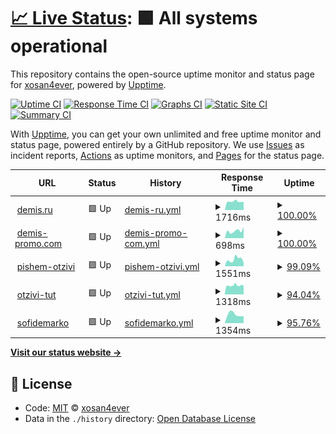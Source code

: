 # [📈 Live Status](https://xosan4ever.github.io/upptime): <!--live status--> **🟩 All systems operational**

This repository contains the open-source uptime monitor and status page for [xosan4ever](https://xosan4ever.github.io/upptime), powered by [Upptime](https://github.com/upptime/upptime).

[![Uptime CI](https://github.com/koj-co/upptime/workflows/Uptime%20CI/badge.svg)](https://github.com/koj-co/upptime/actions?query=workflow%3A%22Uptime+CI%22)
[![Response Time CI](https://github.com/koj-co/upptime/workflows/Response%20Time%20CI/badge.svg)](https://github.com/koj-co/upptime/actions?query=workflow%3A%22Response+Time+CI%22)
[![Graphs CI](https://github.com/koj-co/upptime/workflows/Graphs%20CI/badge.svg)](https://github.com/koj-co/upptime/actions?query=workflow%3A%22Graphs+CI%22)
[![Static Site CI](https://github.com/koj-co/upptime/workflows/Static%20Site%20CI/badge.svg)](https://github.com/koj-co/upptime/actions?query=workflow%3A%22Static+Site+CI%22)
[![Summary CI](https://github.com/koj-co/upptime/workflows/Summary%20CI/badge.svg)](https://github.com/koj-co/upptime/actions?query=workflow%3A%22Summary+CI%22)

With [Upptime](https://upptime.js.org), you can get your own unlimited and free uptime monitor and status page, powered entirely by a GitHub repository. We use [Issues](https://github.com/xosan4ever/upptime/issues) as incident reports, [Actions](https://github.com/xosan4ever/upptime/actions) as uptime monitors, and [Pages](https://xosan4ever.github.io/upptime) for the status page.

<!--start: status pages-->
<!-- This summary is generated by Upptime (https://github.com/upptime/upptime) -->
<!-- Do not edit this manually, your changes will be overwritten -->
<!-- prettier-ignore -->
| URL | Status | History | Response Time | Uptime |
| --- | ------ | ------- | ------------- | ------ |
| <img alt="" src="https://favicons.githubusercontent.com/www.demis.ru" height="13"> [demis.ru](https://www.demis.ru/) | 🟩 Up | [demis-ru.yml](https://github.com/xosan4ever/upptime/commits/master/history/demis-ru.yml) | <details><summary><img alt="Response time graph" src="./graphs/demis-ru/response-time-week.png" height="20"> 1716ms</summary><br><a href="https://xosan4ever.github.io/upptime/history/demis-ru"><img alt="Response time 1747" src="https://img.shields.io/endpoint?url=https%3A%2F%2Fraw.githubusercontent.com%2Fxosan4ever%2Fupptime%2Fmaster%2Fapi%2Fdemis-ru%2Fresponse-time.json"></a><br><a href="https://xosan4ever.github.io/upptime/history/demis-ru"><img alt="24-hour response time 2062" src="https://img.shields.io/endpoint?url=https%3A%2F%2Fraw.githubusercontent.com%2Fxosan4ever%2Fupptime%2Fmaster%2Fapi%2Fdemis-ru%2Fresponse-time-day.json"></a><br><a href="https://xosan4ever.github.io/upptime/history/demis-ru"><img alt="7-day response time 1716" src="https://img.shields.io/endpoint?url=https%3A%2F%2Fraw.githubusercontent.com%2Fxosan4ever%2Fupptime%2Fmaster%2Fapi%2Fdemis-ru%2Fresponse-time-week.json"></a><br><a href="https://xosan4ever.github.io/upptime/history/demis-ru"><img alt="30-day response time 1763" src="https://img.shields.io/endpoint?url=https%3A%2F%2Fraw.githubusercontent.com%2Fxosan4ever%2Fupptime%2Fmaster%2Fapi%2Fdemis-ru%2Fresponse-time-month.json"></a><br><a href="https://xosan4ever.github.io/upptime/history/demis-ru"><img alt="1-year response time 1747" src="https://img.shields.io/endpoint?url=https%3A%2F%2Fraw.githubusercontent.com%2Fxosan4ever%2Fupptime%2Fmaster%2Fapi%2Fdemis-ru%2Fresponse-time-year.json"></a></details> | <details><summary><a href="https://xosan4ever.github.io/upptime/history/demis-ru">100.00%</a></summary><a href="https://xosan4ever.github.io/upptime/history/demis-ru"><img alt="All-time uptime 99.90%" src="https://img.shields.io/endpoint?url=https%3A%2F%2Fraw.githubusercontent.com%2Fxosan4ever%2Fupptime%2Fmaster%2Fapi%2Fdemis-ru%2Fuptime.json"></a><br><a href="https://xosan4ever.github.io/upptime/history/demis-ru"><img alt="24-hour uptime 100.00%" src="https://img.shields.io/endpoint?url=https%3A%2F%2Fraw.githubusercontent.com%2Fxosan4ever%2Fupptime%2Fmaster%2Fapi%2Fdemis-ru%2Fuptime-day.json"></a><br><a href="https://xosan4ever.github.io/upptime/history/demis-ru"><img alt="7-day uptime 100.00%" src="https://img.shields.io/endpoint?url=https%3A%2F%2Fraw.githubusercontent.com%2Fxosan4ever%2Fupptime%2Fmaster%2Fapi%2Fdemis-ru%2Fuptime-week.json"></a><br><a href="https://xosan4ever.github.io/upptime/history/demis-ru"><img alt="30-day uptime 99.90%" src="https://img.shields.io/endpoint?url=https%3A%2F%2Fraw.githubusercontent.com%2Fxosan4ever%2Fupptime%2Fmaster%2Fapi%2Fdemis-ru%2Fuptime-month.json"></a><br><a href="https://xosan4ever.github.io/upptime/history/demis-ru"><img alt="1-year uptime 99.90%" src="https://img.shields.io/endpoint?url=https%3A%2F%2Fraw.githubusercontent.com%2Fxosan4ever%2Fupptime%2Fmaster%2Fapi%2Fdemis-ru%2Fuptime-year.json"></a></details>
| <img alt="" src="https://favicons.githubusercontent.com/demis-promo.com" height="13"> [demis-promo.com](https://demis-promo.com/) | 🟩 Up | [demis-promo-com.yml](https://github.com/xosan4ever/upptime/commits/master/history/demis-promo-com.yml) | <details><summary><img alt="Response time graph" src="./graphs/demis-promo-com/response-time-week.png" height="20"> 698ms</summary><br><a href="https://xosan4ever.github.io/upptime/history/demis-promo-com"><img alt="Response time 622" src="https://img.shields.io/endpoint?url=https%3A%2F%2Fraw.githubusercontent.com%2Fxosan4ever%2Fupptime%2Fmaster%2Fapi%2Fdemis-promo-com%2Fresponse-time.json"></a><br><a href="https://xosan4ever.github.io/upptime/history/demis-promo-com"><img alt="24-hour response time 810" src="https://img.shields.io/endpoint?url=https%3A%2F%2Fraw.githubusercontent.com%2Fxosan4ever%2Fupptime%2Fmaster%2Fapi%2Fdemis-promo-com%2Fresponse-time-day.json"></a><br><a href="https://xosan4ever.github.io/upptime/history/demis-promo-com"><img alt="7-day response time 698" src="https://img.shields.io/endpoint?url=https%3A%2F%2Fraw.githubusercontent.com%2Fxosan4ever%2Fupptime%2Fmaster%2Fapi%2Fdemis-promo-com%2Fresponse-time-week.json"></a><br><a href="https://xosan4ever.github.io/upptime/history/demis-promo-com"><img alt="30-day response time 702" src="https://img.shields.io/endpoint?url=https%3A%2F%2Fraw.githubusercontent.com%2Fxosan4ever%2Fupptime%2Fmaster%2Fapi%2Fdemis-promo-com%2Fresponse-time-month.json"></a><br><a href="https://xosan4ever.github.io/upptime/history/demis-promo-com"><img alt="1-year response time 622" src="https://img.shields.io/endpoint?url=https%3A%2F%2Fraw.githubusercontent.com%2Fxosan4ever%2Fupptime%2Fmaster%2Fapi%2Fdemis-promo-com%2Fresponse-time-year.json"></a></details> | <details><summary><a href="https://xosan4ever.github.io/upptime/history/demis-promo-com">100.00%</a></summary><a href="https://xosan4ever.github.io/upptime/history/demis-promo-com"><img alt="All-time uptime 100.00%" src="https://img.shields.io/endpoint?url=https%3A%2F%2Fraw.githubusercontent.com%2Fxosan4ever%2Fupptime%2Fmaster%2Fapi%2Fdemis-promo-com%2Fuptime.json"></a><br><a href="https://xosan4ever.github.io/upptime/history/demis-promo-com"><img alt="24-hour uptime 100.00%" src="https://img.shields.io/endpoint?url=https%3A%2F%2Fraw.githubusercontent.com%2Fxosan4ever%2Fupptime%2Fmaster%2Fapi%2Fdemis-promo-com%2Fuptime-day.json"></a><br><a href="https://xosan4ever.github.io/upptime/history/demis-promo-com"><img alt="7-day uptime 100.00%" src="https://img.shields.io/endpoint?url=https%3A%2F%2Fraw.githubusercontent.com%2Fxosan4ever%2Fupptime%2Fmaster%2Fapi%2Fdemis-promo-com%2Fuptime-week.json"></a><br><a href="https://xosan4ever.github.io/upptime/history/demis-promo-com"><img alt="30-day uptime 100.00%" src="https://img.shields.io/endpoint?url=https%3A%2F%2Fraw.githubusercontent.com%2Fxosan4ever%2Fupptime%2Fmaster%2Fapi%2Fdemis-promo-com%2Fuptime-month.json"></a><br><a href="https://xosan4ever.github.io/upptime/history/demis-promo-com"><img alt="1-year uptime 100.00%" src="https://img.shields.io/endpoint?url=https%3A%2F%2Fraw.githubusercontent.com%2Fxosan4ever%2Fupptime%2Fmaster%2Fapi%2Fdemis-promo-com%2Fuptime-year.json"></a></details>
| <img alt="" src="https://favicons.githubusercontent.com/xn----dtbhjczpd6a7cybb.xn--p1ai" height="13"> [pishem-otzivi](https://xn----dtbhjczpd6a7cybb.xn--p1ai/) | 🟩 Up | [pishem-otzivi.yml](https://github.com/xosan4ever/upptime/commits/master/history/pishem-otzivi.yml) | <details><summary><img alt="Response time graph" src="./graphs/pishem-otzivi/response-time-week.png" height="20"> 1551ms</summary><br><a href="https://xosan4ever.github.io/upptime/history/pishem-otzivi"><img alt="Response time 1255" src="https://img.shields.io/endpoint?url=https%3A%2F%2Fraw.githubusercontent.com%2Fxosan4ever%2Fupptime%2Fmaster%2Fapi%2Fpishem-otzivi%2Fresponse-time.json"></a><br><a href="https://xosan4ever.github.io/upptime/history/pishem-otzivi"><img alt="24-hour response time 1361" src="https://img.shields.io/endpoint?url=https%3A%2F%2Fraw.githubusercontent.com%2Fxosan4ever%2Fupptime%2Fmaster%2Fapi%2Fpishem-otzivi%2Fresponse-time-day.json"></a><br><a href="https://xosan4ever.github.io/upptime/history/pishem-otzivi"><img alt="7-day response time 1551" src="https://img.shields.io/endpoint?url=https%3A%2F%2Fraw.githubusercontent.com%2Fxosan4ever%2Fupptime%2Fmaster%2Fapi%2Fpishem-otzivi%2Fresponse-time-week.json"></a><br><a href="https://xosan4ever.github.io/upptime/history/pishem-otzivi"><img alt="30-day response time 1315" src="https://img.shields.io/endpoint?url=https%3A%2F%2Fraw.githubusercontent.com%2Fxosan4ever%2Fupptime%2Fmaster%2Fapi%2Fpishem-otzivi%2Fresponse-time-month.json"></a><br><a href="https://xosan4ever.github.io/upptime/history/pishem-otzivi"><img alt="1-year response time 1255" src="https://img.shields.io/endpoint?url=https%3A%2F%2Fraw.githubusercontent.com%2Fxosan4ever%2Fupptime%2Fmaster%2Fapi%2Fpishem-otzivi%2Fresponse-time-year.json"></a></details> | <details><summary><a href="https://xosan4ever.github.io/upptime/history/pishem-otzivi">99.09%</a></summary><a href="https://xosan4ever.github.io/upptime/history/pishem-otzivi"><img alt="All-time uptime 98.80%" src="https://img.shields.io/endpoint?url=https%3A%2F%2Fraw.githubusercontent.com%2Fxosan4ever%2Fupptime%2Fmaster%2Fapi%2Fpishem-otzivi%2Fuptime.json"></a><br><a href="https://xosan4ever.github.io/upptime/history/pishem-otzivi"><img alt="24-hour uptime 100.00%" src="https://img.shields.io/endpoint?url=https%3A%2F%2Fraw.githubusercontent.com%2Fxosan4ever%2Fupptime%2Fmaster%2Fapi%2Fpishem-otzivi%2Fuptime-day.json"></a><br><a href="https://xosan4ever.github.io/upptime/history/pishem-otzivi"><img alt="7-day uptime 99.09%" src="https://img.shields.io/endpoint?url=https%3A%2F%2Fraw.githubusercontent.com%2Fxosan4ever%2Fupptime%2Fmaster%2Fapi%2Fpishem-otzivi%2Fuptime-week.json"></a><br><a href="https://xosan4ever.github.io/upptime/history/pishem-otzivi"><img alt="30-day uptime 99.10%" src="https://img.shields.io/endpoint?url=https%3A%2F%2Fraw.githubusercontent.com%2Fxosan4ever%2Fupptime%2Fmaster%2Fapi%2Fpishem-otzivi%2Fuptime-month.json"></a><br><a href="https://xosan4ever.github.io/upptime/history/pishem-otzivi"><img alt="1-year uptime 98.80%" src="https://img.shields.io/endpoint?url=https%3A%2F%2Fraw.githubusercontent.com%2Fxosan4ever%2Fupptime%2Fmaster%2Fapi%2Fpishem-otzivi%2Fuptime-year.json"></a></details>
| <img alt="" src="https://favicons.githubusercontent.com/xn----ctbo1audah2eb.xn--p1ai" height="13"> [otzivi-tut](https://xn----ctbo1audah2eb.xn--p1ai/) | 🟩 Up | [otzivi-tut.yml](https://github.com/xosan4ever/upptime/commits/master/history/otzivi-tut.yml) | <details><summary><img alt="Response time graph" src="./graphs/otzivi-tut/response-time-week.png" height="20"> 1318ms</summary><br><a href="https://xosan4ever.github.io/upptime/history/otzivi-tut"><img alt="Response time 1286" src="https://img.shields.io/endpoint?url=https%3A%2F%2Fraw.githubusercontent.com%2Fxosan4ever%2Fupptime%2Fmaster%2Fapi%2Fotzivi-tut%2Fresponse-time.json"></a><br><a href="https://xosan4ever.github.io/upptime/history/otzivi-tut"><img alt="24-hour response time 1558" src="https://img.shields.io/endpoint?url=https%3A%2F%2Fraw.githubusercontent.com%2Fxosan4ever%2Fupptime%2Fmaster%2Fapi%2Fotzivi-tut%2Fresponse-time-day.json"></a><br><a href="https://xosan4ever.github.io/upptime/history/otzivi-tut"><img alt="7-day response time 1318" src="https://img.shields.io/endpoint?url=https%3A%2F%2Fraw.githubusercontent.com%2Fxosan4ever%2Fupptime%2Fmaster%2Fapi%2Fotzivi-tut%2Fresponse-time-week.json"></a><br><a href="https://xosan4ever.github.io/upptime/history/otzivi-tut"><img alt="30-day response time 1276" src="https://img.shields.io/endpoint?url=https%3A%2F%2Fraw.githubusercontent.com%2Fxosan4ever%2Fupptime%2Fmaster%2Fapi%2Fotzivi-tut%2Fresponse-time-month.json"></a><br><a href="https://xosan4ever.github.io/upptime/history/otzivi-tut"><img alt="1-year response time 1286" src="https://img.shields.io/endpoint?url=https%3A%2F%2Fraw.githubusercontent.com%2Fxosan4ever%2Fupptime%2Fmaster%2Fapi%2Fotzivi-tut%2Fresponse-time-year.json"></a></details> | <details><summary><a href="https://xosan4ever.github.io/upptime/history/otzivi-tut">94.04%</a></summary><a href="https://xosan4ever.github.io/upptime/history/otzivi-tut"><img alt="All-time uptime 93.05%" src="https://img.shields.io/endpoint?url=https%3A%2F%2Fraw.githubusercontent.com%2Fxosan4ever%2Fupptime%2Fmaster%2Fapi%2Fotzivi-tut%2Fuptime.json"></a><br><a href="https://xosan4ever.github.io/upptime/history/otzivi-tut"><img alt="24-hour uptime 90.77%" src="https://img.shields.io/endpoint?url=https%3A%2F%2Fraw.githubusercontent.com%2Fxosan4ever%2Fupptime%2Fmaster%2Fapi%2Fotzivi-tut%2Fuptime-day.json"></a><br><a href="https://xosan4ever.github.io/upptime/history/otzivi-tut"><img alt="7-day uptime 94.04%" src="https://img.shields.io/endpoint?url=https%3A%2F%2Fraw.githubusercontent.com%2Fxosan4ever%2Fupptime%2Fmaster%2Fapi%2Fotzivi-tut%2Fuptime-week.json"></a><br><a href="https://xosan4ever.github.io/upptime/history/otzivi-tut"><img alt="30-day uptime 94.66%" src="https://img.shields.io/endpoint?url=https%3A%2F%2Fraw.githubusercontent.com%2Fxosan4ever%2Fupptime%2Fmaster%2Fapi%2Fotzivi-tut%2Fuptime-month.json"></a><br><a href="https://xosan4ever.github.io/upptime/history/otzivi-tut"><img alt="1-year uptime 93.05%" src="https://img.shields.io/endpoint?url=https%3A%2F%2Fraw.githubusercontent.com%2Fxosan4ever%2Fupptime%2Fmaster%2Fapi%2Fotzivi-tut%2Fuptime-year.json"></a></details>
| <img alt="" src="https://favicons.githubusercontent.com/sofidemarko.ru" height="13"> [sofidemarko](https://sofidemarko.ru/) | 🟩 Up | [sofidemarko.yml](https://github.com/xosan4ever/upptime/commits/master/history/sofidemarko.yml) | <details><summary><img alt="Response time graph" src="./graphs/sofidemarko/response-time-week.png" height="20"> 1354ms</summary><br><a href="https://xosan4ever.github.io/upptime/history/sofidemarko"><img alt="Response time 1142" src="https://img.shields.io/endpoint?url=https%3A%2F%2Fraw.githubusercontent.com%2Fxosan4ever%2Fupptime%2Fmaster%2Fapi%2Fsofidemarko%2Fresponse-time.json"></a><br><a href="https://xosan4ever.github.io/upptime/history/sofidemarko"><img alt="24-hour response time 1297" src="https://img.shields.io/endpoint?url=https%3A%2F%2Fraw.githubusercontent.com%2Fxosan4ever%2Fupptime%2Fmaster%2Fapi%2Fsofidemarko%2Fresponse-time-day.json"></a><br><a href="https://xosan4ever.github.io/upptime/history/sofidemarko"><img alt="7-day response time 1354" src="https://img.shields.io/endpoint?url=https%3A%2F%2Fraw.githubusercontent.com%2Fxosan4ever%2Fupptime%2Fmaster%2Fapi%2Fsofidemarko%2Fresponse-time-week.json"></a><br><a href="https://xosan4ever.github.io/upptime/history/sofidemarko"><img alt="30-day response time 1165" src="https://img.shields.io/endpoint?url=https%3A%2F%2Fraw.githubusercontent.com%2Fxosan4ever%2Fupptime%2Fmaster%2Fapi%2Fsofidemarko%2Fresponse-time-month.json"></a><br><a href="https://xosan4ever.github.io/upptime/history/sofidemarko"><img alt="1-year response time 1142" src="https://img.shields.io/endpoint?url=https%3A%2F%2Fraw.githubusercontent.com%2Fxosan4ever%2Fupptime%2Fmaster%2Fapi%2Fsofidemarko%2Fresponse-time-year.json"></a></details> | <details><summary><a href="https://xosan4ever.github.io/upptime/history/sofidemarko">95.76%</a></summary><a href="https://xosan4ever.github.io/upptime/history/sofidemarko"><img alt="All-time uptime 97.95%" src="https://img.shields.io/endpoint?url=https%3A%2F%2Fraw.githubusercontent.com%2Fxosan4ever%2Fupptime%2Fmaster%2Fapi%2Fsofidemarko%2Fuptime.json"></a><br><a href="https://xosan4ever.github.io/upptime/history/sofidemarko"><img alt="24-hour uptime 100.00%" src="https://img.shields.io/endpoint?url=https%3A%2F%2Fraw.githubusercontent.com%2Fxosan4ever%2Fupptime%2Fmaster%2Fapi%2Fsofidemarko%2Fuptime-day.json"></a><br><a href="https://xosan4ever.github.io/upptime/history/sofidemarko"><img alt="7-day uptime 95.76%" src="https://img.shields.io/endpoint?url=https%3A%2F%2Fraw.githubusercontent.com%2Fxosan4ever%2Fupptime%2Fmaster%2Fapi%2Fsofidemarko%2Fuptime-week.json"></a><br><a href="https://xosan4ever.github.io/upptime/history/sofidemarko"><img alt="30-day uptime 97.95%" src="https://img.shields.io/endpoint?url=https%3A%2F%2Fraw.githubusercontent.com%2Fxosan4ever%2Fupptime%2Fmaster%2Fapi%2Fsofidemarko%2Fuptime-month.json"></a><br><a href="https://xosan4ever.github.io/upptime/history/sofidemarko"><img alt="1-year uptime 97.95%" src="https://img.shields.io/endpoint?url=https%3A%2F%2Fraw.githubusercontent.com%2Fxosan4ever%2Fupptime%2Fmaster%2Fapi%2Fsofidemarko%2Fuptime-year.json"></a></details>

<!--end: status pages-->

[**Visit our status website →**](https://xosan4ever.github.io/upptime)

## 📄 License

- Code: [MIT](./LICENSE) © [xosan4ever](https://xosan4ever.github.io/upptime)
- Data in the `./history` directory: [Open Database License](https://opendatacommons.org/licenses/odbl/1-0/)
